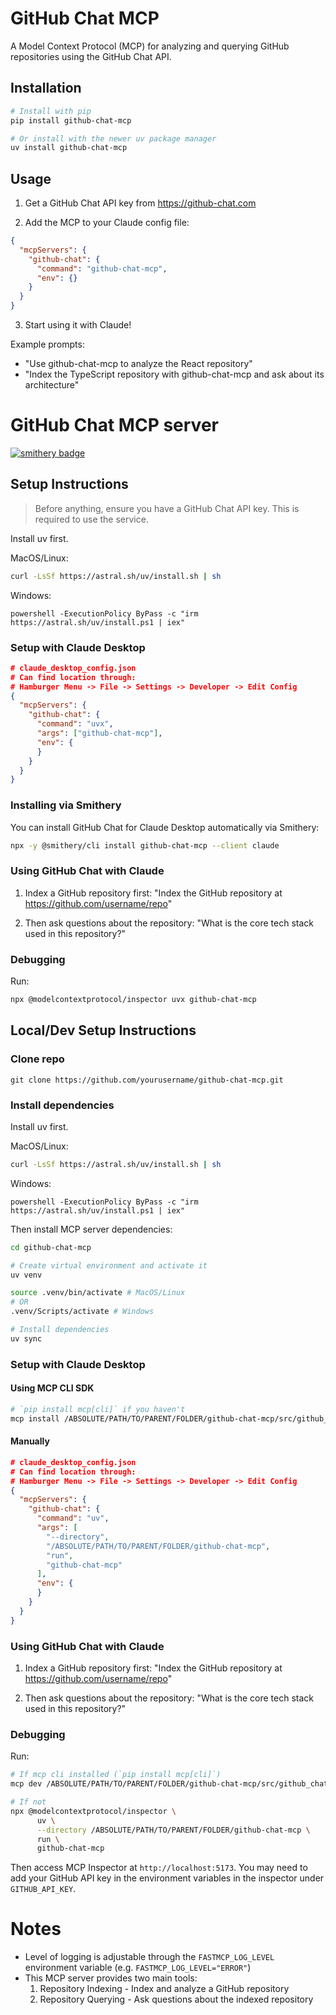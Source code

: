 # GitHub Chat MCP

A Model Context Protocol (MCP) for analyzing and querying GitHub repositories using the GitHub Chat API.

## Installation

```bash
# Install with pip
pip install github-chat-mcp

# Or install with the newer uv package manager
uv install github-chat-mcp
```

## Usage

1. Get a GitHub Chat API key from https://github-chat.com

2. Add the MCP to your Claude config file:

```json
{
  "mcpServers": {
    "github-chat": {
      "command": "github-chat-mcp",
      "env": {}
    }
  }
}
```

3. Start using it with Claude!

Example prompts:
- "Use github-chat-mcp to analyze the React repository"
- "Index the TypeScript repository with github-chat-mcp and ask about its architecture"

# GitHub Chat MCP server

[![smithery badge](https://smithery.ai/badge/github-chat-mcp)](https://smithery.ai/server/github-chat-mcp)

## Setup Instructions
> Before anything, ensure you have a GitHub Chat API key. This is required to use the service.

Install uv first.

MacOS/Linux:
```bash
curl -LsSf https://astral.sh/uv/install.sh | sh
```

Windows:
```
powershell -ExecutionPolicy ByPass -c "irm https://astral.sh/uv/install.ps1 | iex"
```

### Setup with Claude Desktop
```json
# claude_desktop_config.json
# Can find location through:
# Hamburger Menu -> File -> Settings -> Developer -> Edit Config
{
  "mcpServers": {
    "github-chat": {
      "command": "uvx",
      "args": ["github-chat-mcp"],
      "env": {
      }
    }
  }
}
```

### Installing via Smithery

You can install GitHub Chat for Claude Desktop automatically via Smithery:

```bash
npx -y @smithery/cli install github-chat-mcp --client claude
```

### Using GitHub Chat with Claude
1. Index a GitHub repository first:
   "Index the GitHub repository at https://github.com/username/repo"

2. Then ask questions about the repository:
   "What is the core tech stack used in this repository?"

### Debugging
Run:
```bash
npx @modelcontextprotocol/inspector uvx github-chat-mcp
```

## Local/Dev Setup Instructions

### Clone repo
`git clone https://github.com/yourusername/github-chat-mcp.git`

### Install dependencies
Install uv first.

MacOS/Linux:
```bash
curl -LsSf https://astral.sh/uv/install.sh | sh
```

Windows:
```
powershell -ExecutionPolicy ByPass -c "irm https://astral.sh/uv/install.ps1 | iex"
```

Then install MCP server dependencies:
```bash
cd github-chat-mcp

# Create virtual environment and activate it
uv venv

source .venv/bin/activate # MacOS/Linux
# OR
.venv/Scripts/activate # Windows

# Install dependencies
uv sync
```
### Setup with Claude Desktop

#### Using MCP CLI SDK
```bash
# `pip install mcp[cli]` if you haven't
mcp install /ABSOLUTE/PATH/TO/PARENT/FOLDER/github-chat-mcp/src/github_chat_mcp/server.py -v "GITHUB_API_KEY=API_KEY_HERE"
```

#### Manually
```json
# claude_desktop_config.json
# Can find location through:
# Hamburger Menu -> File -> Settings -> Developer -> Edit Config
{
  "mcpServers": {
    "github-chat": {
      "command": "uv",
      "args": [
        "--directory",
        "/ABSOLUTE/PATH/TO/PARENT/FOLDER/github-chat-mcp",
        "run",
        "github-chat-mcp"
      ],
      "env": {
      }
    }
  }
}
```

### Using GitHub Chat with Claude
1. Index a GitHub repository first:
   "Index the GitHub repository at https://github.com/username/repo"

2. Then ask questions about the repository:
   "What is the core tech stack used in this repository?"

### Debugging
Run:
```bash
# If mcp cli installed (`pip install mcp[cli]`)
mcp dev /ABSOLUTE/PATH/TO/PARENT/FOLDER/github-chat-mcp/src/github_chat_mcp/server.py

# If not
npx @modelcontextprotocol/inspector \
      uv \
      --directory /ABSOLUTE/PATH/TO/PARENT/FOLDER/github-chat-mcp \
      run \
      github-chat-mcp
```
Then access MCP Inspector at `http://localhost:5173`. You may need to add your GitHub API key in the environment variables in the inspector under `GITHUB_API_KEY`.

# Notes
- Level of logging is adjustable through the `FASTMCP_LOG_LEVEL` environment variable (e.g. `FASTMCP_LOG_LEVEL="ERROR"`)
- This MCP server provides two main tools:
  1. Repository Indexing - Index and analyze a GitHub repository
  2. Repository Querying - Ask questions about the indexed repository
